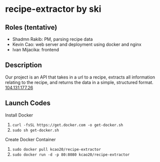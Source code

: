 # recipe-extractor by ski

## Roles (tentative)
- Shadmn Rakib: PM, parsing recipe data
- Kevin Cao: web server and deployment using docker and nginx
- Ivan Mijacika: frontend

## Description
Our project is an API that takes in a url to a recipe, extracts all information relating to the recipe, and returns the data in a simple, structured format. [104.131.177.26](http://104.131.177.26)

## Launch Codes
Install Docker
1. ```curl -fsSL https://get.docker.com -o get-docker.sh```
2. ```sudo sh get-docker.sh```

Create Docker Container
1. ```sudo docker pull kcao20/recipe-extractor```
2. ```sudo docker run -d -p 80:8080 kcao20/recipe-extractor```
